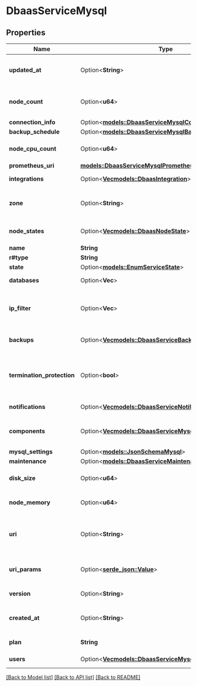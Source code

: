 # DbaasServiceMysql

## Properties

Name | Type | Description | Notes
------------ | ------------- | ------------- | -------------
**updated_at** | Option<**String**> | Service last update timestamp (ISO 8601) | [optional]
**node_count** | Option<**u64**> | Number of service nodes in the active plan | [optional]
**connection_info** | Option<[**models::DbaasServiceMysqlConnectionInfo**](dbaas_service_mysql_connection_info.md)> |  | [optional]
**backup_schedule** | Option<[**models::DbaasServiceMysqlBackupSchedule**](dbaas_service_mysql_backup_schedule.md)> |  | [optional]
**node_cpu_count** | Option<**u64**> | Number of CPUs for each node | [optional]
**prometheus_uri** | [**models::DbaasServiceMysqlPrometheusUri**](dbaas_service_mysql_prometheus_uri.md) |  | 
**integrations** | Option<[**Vec<models::DbaasIntegration>**](dbaas-integration.md)> | Service integrations | [optional]
**zone** | Option<**String**> | The zone where the service is running | [optional]
**node_states** | Option<[**Vec<models::DbaasNodeState>**](dbaas-node-state.md)> | State of individual service nodes | [optional]
**name** | **String** |  | 
**r#type** | **String** |  | 
**state** | Option<[**models::EnumServiceState**](enum-service-state.md)> |  | [optional]
**databases** | Option<**Vec<String>**> | List of MySQL databases | [optional]
**ip_filter** | Option<**Vec<String>**> | Allowed CIDR address blocks for incoming connections | [optional]
**backups** | Option<[**Vec<models::DbaasServiceBackup>**](dbaas-service-backup.md)> | List of backups for the service | [optional]
**termination_protection** | Option<**bool**> | Service is protected against termination and powering off | [optional]
**notifications** | Option<[**Vec<models::DbaasServiceNotification>**](dbaas-service-notification.md)> | Service notifications | [optional]
**components** | Option<[**Vec<models::DbaasServiceMysqlComponentsInner>**](dbaas_service_mysql_components_inner.md)> | Service component information objects | [optional]
**mysql_settings** | Option<[**models::JsonSchemaMysql**](json-schema-mysql.md)> |  | [optional]
**maintenance** | Option<[**models::DbaasServiceMaintenance**](dbaas-service-maintenance.md)> |  | [optional]
**disk_size** | Option<**u64**> | TODO UNIT disk space for data storage | [optional]
**node_memory** | Option<**u64**> | TODO UNIT of memory for each node | [optional]
**uri** | Option<**String**> | URI for connecting to the service (may be absent) | [optional]
**uri_params** | Option<[**serde_json::Value**](.md)> | service_uri parameterized into key-value pairs | [optional]
**version** | Option<**String**> | MySQL version | [optional]
**created_at** | Option<**String**> | Service creation timestamp (ISO 8601) | [optional]
**plan** | **String** | Subscription plan | 
**users** | Option<[**Vec<models::DbaasServiceMysqlUsersInner>**](dbaas_service_mysql_users_inner.md)> | List of service users | [optional]

[[Back to Model list]](../README.md#documentation-for-models) [[Back to API list]](../README.md#documentation-for-api-endpoints) [[Back to README]](../README.md)


